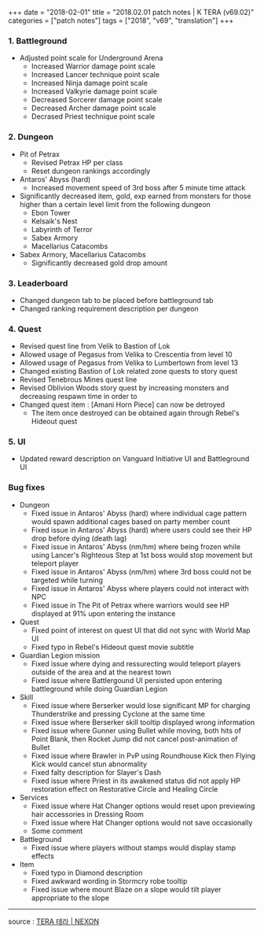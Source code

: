 +++
date = "2018-02-01"
title = "2018.02.01 patch notes | K TERA (v69.02)"
categories = ["patch notes"]
tags = ["2018", "v69", "translation"]
+++

### 1. Battleground
- Adjusted point scale for Underground Arena
  - Increased Warrior damage point scale
  - Increased Lancer technique point scale
  - Increased Ninja damage point scale
  - Increased Valkyrie damage point scale
  - Decreased Sorcerer damage point scale
  - Decreased Archer damage point scale
  - Decrased Priest technique point scale

###  2. Dungeon
- Pit of Petrax
  - Revised Petrax HP per class
  - Reset dungeon rankings accordingly
- Antaros' Abyss (hard)
  - Increased movement speed of 3rd boss after 5 minute time attack
- Significantly decreased item, gold, exp earned from monsters for those higher than a certain level limit from the following dungeon
  - Ebon Tower
  - Kelsaik's Nest
  - Labyrinth of Terror
  - Sabex Armory
  - Macellarius Catacombs
- Sabex Armory, Macellarius Catacombs
  - Significantly decreased gold drop amount

###  3. Leaderboard
- Changed dungeon tab to be placed before battleground tab
- Changed ranking requirement description per dungeon

###  4. Quest
- Revised quest line from Velik to Bastion of Lok
- Allowed usage of Pegasus from Velika to Crescentia from level 10
- Allowed usage of Pegasus from Velika to Lumbertown from level 13
- Changed existing Bastion of Lok related zone quests to story quest
- Revised Tenebrous Mines quest line
- Revised Oblivion Woods story quest by increasing monsters and decreasing respawn time in order to 
- Changed quest item : [Amani Horn Piece] can now be detroyed
  - The item once destroyed can be obtained again through Rebel's Hideout quest

###  5. UI
- Updated reward description on Vanguard Initiative UI and Battleground UI

###  Bug fixes
- Dungeon
  - Fixed issue in Antaros' Abyss (hard) where individual cage pattern would spawn additional cages based on party member count
  - Fixed issue in Antaros' Abyss (hard) where users could see their HP drop before dying (death lag)
  - Fixed issue in Antaros' Abyss (nm/hm) where being frozen while using Lancer's Righteous Step at 1st boss would stop movement but teleport player
  - Fixed issue in Antaros' Abyss (nm/hm) where 3rd boss could not be targeted while turning
  - Fixed issue in Antaros' Abyss where players could not interact with NPC
  - Fixed issue in The Pit of Petrax where warriors would see HP displayed at 91% upon entering the instance
- Quest
  - Fixed point of interest on quest UI that did not sync with World Map UI
  - Fixed typo in Rebel's Hideout quest movie subtitle
- Guardian Legion mission
  - Fixed issue where dying and ressurecting would teleport players outside of the area and at the nearest town
  - Fixed issue where Battlergound UI persisted upon entering battleground while doing Guardian Legion
- Skill
  - Fixed issue where Berserker would lose significant MP for charging Thunderstrike and pressing Cyclone at the same time
  - Fixed issue where Berserker skill tooltip displayed wrong information
  - Fixed issue where Gunner using Bullet while moving, both hits of Point Blank, then Rocket Jump did not cancel post-animation of Bullet
  - Fixed issue where Brawler in PvP using Roundhouse Kick then Flying Kick would cancel stun abnormality
  - Fixed falty description for Slayer's Dash
  - Fixed issue where Priest in its awakened status did not apply HP restoration effect on Restorative Circle and Healing Circle
- Services
  - Fixed issue where Hat Changer options would reset upon previewing hair accessories in Dressing Room
  - Fixed issue where Hat Changer options would not save occasionally
  - Some comment
- Battleground
  - Fixed issue where players without stamps would display stamp effects
- Item
  - Fixed typo in Diamond description
  - Fixed awkward wording in Stormcry robe tooltip
  - Fixed issue where mount Blaze on a slope would tilt player appropriate to the slope

----

source : [TERA 테라 | NEXON](http://tera.nexon.com/news/update/view.aspx?n4articlesn=318)
